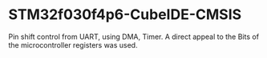 # STM32f030f4p6-CubeIDE-CMSIS
Pin shift control from UART, using DMA, Timer.
A direct appeal to the Bits of the microcontroller registers was used. 
